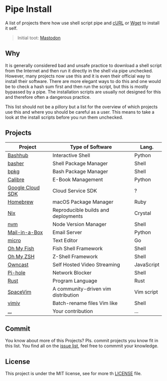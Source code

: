# Pipe Install

A list of projects there how use shell script pipe and [cURL](https://curl.se/)
or [Wget](https://www.gnu.org/software/wget/) to install it self.

> Initial toot: [Mastodon](https://chaos.social/@kubikpixel/106107773137340086)

## Why

It is generally considered bad and unsafe practice to download a shell script
from the Internet and then run it directly in the shell via pipe unchecked.
However, many projects now use this and it is even their official way to install
their software. There are more elegant ways to do this and one would be to
check a hash sum first and then run the script, but this is mostly bypassed by
a pipe. The installation scripts are usually not designed for this and
therefore often a dangerous practice.

This list should not be a pillory but a list for the overview of which projects
use this and where you should be careful as a user. This means to take a look
at the install scripts before you run them unchecked.

## Projects

|Project|Type of Software|Lang.|
|---|---|---|
|[Bashhub](https://www.bashhub.com/)|Interactive Shell|Python|
|[basher](https://github.com/basherpm/basher)|Shell Package Manager|Shell|
|[bpkg](http://www.bpkg.sh/)|Bash Package Manager|Shell|
|[Calibre](https://calibre-ebook.com/)|E-Book Management|Python|
|[Google Cloud SDK](https://cloud.google.com/)|Cloud Service SDK|?|
|[Homebrew](https://brew.sh/)|macOS Package Manager|Ruby|
|[Nix](https://nixos.org/)|Reproducible builds and deployments|Crystal|
|[nvm](https://github.com/nvm-sh/nvm)|Node Version Manager|Shell|
|[Mail-in-a-Box](https://mailinabox.email/)|Email Server|Python|
|[micro](https://micro-editor.github.io/)|Text Editor|Go|
|[Oh My Fish](https://github.com/oh-my-fish/oh-my-fish)|Fish Shell Framework|Shell|
|[Oh My ZSH](https://ohmyz.sh/)|Z-Shell Framework|Shell|
|[Owncast](https://owncast.online/)|Self Hosted Video Streaming|JavaScript|
|[Pi-hole](https://pi-hole.net/)|Network Blocker|Shell|
|[Rust](https://www.rust-lang.org/)|Program Language|Rust|
|[SpaceVim](https://spacevim.org/)|A community-driven vim distribution|Vim script|
|[vimiv](https://github.com/thameera/vimv)|Batch-rename files Vim like|Shell|
|[...](http://example.com/)|Your contribution|...|

## Commit

You know about more of this Projects? Pls. commit projects you know fit in this
list. You find all on the [issue list](https://github.com/KubikPixel/pipeinstall/issues),
feel free to commmit your knowledge.

## License

This project is under the MIT license, see for more th [LICENSE](https://github.com/KubikPixel/pipeinstall/blob/main/LICENSE)
file.
